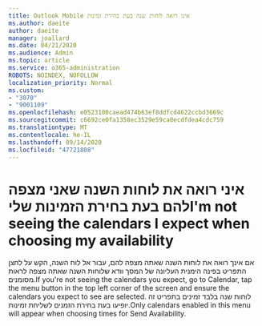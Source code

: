 ```yaml
---
title: Outlook Mobile אינו רואה לוחות שנה בעת בחירת זמינות
ms.author: daeite
author: daeite
manager: joallard
ms.date: 04/21/2020
ms.audience: Admin
ms.topic: article
ms.service: o365-administration
ROBOTS: NOINDEX, NOFOLLOW
localization_priority: Normal
ms.custom:
- "3070"
- "9001109"
ms.openlocfilehash: e0523100caead474b63ef8ddfcd4622ccbd3669c
ms.sourcegitcommit: c6692ce0fa1358ec3529e59ca0ecdfdea4cdc759
ms.translationtype: MT
ms.contentlocale: he-IL
ms.lasthandoff: 09/14/2020
ms.locfileid: "47721808"
---
```

# <a name="im-not-seeing-the-calendars-i-expect-when-choosing-my-availability"></a><span data-ttu-id="d5649-102">איני רואה את לוחות השנה שאני מצפה להם בעת בחירת הזמינות שלי</span><span class="sxs-lookup"><span data-stu-id="d5649-102">I'm not seeing the calendars I expect when choosing my availability</span></span>

<span data-ttu-id="d5649-103">אם אינך רואה את לוחות השנה שאתה מצפה להם, עבור אל לוח השנה, הקש על לחצן התפריט בפינה הימנית העליונה של המסך וודא שלוחות השנה שאתה מצפה לראות מסומנים.</span><span class="sxs-lookup"><span data-stu-id="d5649-103">If you're not seeing the calendars you expect, go to Calendar, tap the menu button in the top left corner of the screen and ensure the calendars you expect to see are selected.</span></span> <span data-ttu-id="d5649-104">לוחות שנה בלבד זמינים בתפריט זה יופיעו בעת בחירת הזמנים לשליחת זמינות.</span><span class="sxs-lookup"><span data-stu-id="d5649-104">Only calendars enabled in this menu will appear when choosing times for Send Availability.</span></span>